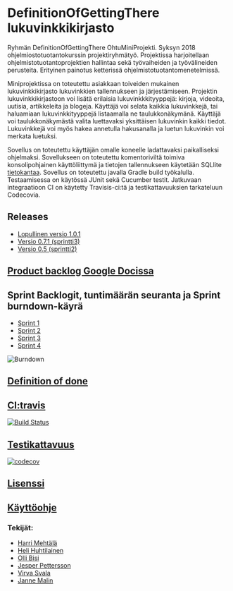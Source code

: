 # DefinitionOfGettingThere lukuvinkkikirjasto

Ryhmän DefinitionOfGettingThere OhtuMiniProjekti. Syksyn 2018 ohjelmiostotuotantokurssin projektiryhmätyö. Projektissa harjoitellaan ohjelmistotuotantoprojektien hallintaa sekä työvaiheiden ja työvälineiden perusteita. Erityinen painotus ketterissä ohjelmistotuotantomenetelmissä.

Miniprojektissa on toteutettu asiakkaan toiveiden mukainen lukuvinkkikirjasto lukuvinkkien tallennukseen ja järjestämiseen. Projektin lukuvinkkikirjastoon voi lisätä erilaisia lukuvinkkkityyppejä: kirjoja, videoita, uutisia, artikkeleita ja blogeja. Käyttäjä voi selata kaikkia lukuvinkkejä, tai haluamiaan lukuvinkkityyppejä listaamalla ne taulukkonäkymänä. Käyttäjä voi taulukkonäkymästä valita luettavaksi yksittäisen lukuvinkin kaikki tiedot. Lukuvinkkejä voi myös hakea annetulla hakusanalla ja luetun lukuvinkin voi merkata luetuksi.
 
Sovellus on toteutettu käyttäjän omalle koneelle ladattavaksi paikalliseksi ohjelmaksi. Sovellukseen on toteutettu komentoriviltä toimiva konsolipohjainen käyttöliittymä ja tietojen tallennukseen käytetään SQLlite [tietokantaa](https://github.com/wood101/DefinitionOfDone-Lukuvinkkikirjasto/blob/dev/Dokumentaatio/Tietokanta.md). Sovellus on toteutettu javalla Gradle build työkalulla. Testaamisessa on käytössä JUnit sekä Cucumber testit. Jatkuvaan integraatioon CI on käytetty Travisis-ci:tä ja testikattavuuksien tarkateluun Codecovia.

## Releases
- [Lopullinen versio 1.0.1](https://github.com/wood101/DefinitionOfDone-Lukuvinkkikirjasto/releases/tag/1.0.1)
- [Versio 0.7.1 (sprintti3)](https://github.com/wood101/DefinitionOfDone-Lukuvinkkikirjasto/releases/tag/sprintti3)
- [Versio 0.5 (sprintti2)](https://github.com/wood101/DefinitionOfDone-Lukuvinkkikirjasto/releases/tag/sprintti2)

## [Product backlog Google Docissa](https://docs.google.com/spreadsheets/d/1O1Wx9K8pMFfu_qx0O7vAwgkPlIZMfkedQ_htNHWB_vM/edit#gid=1)

## Sprint Backlogit, tuntimäärän seuranta ja Sprint burndown-käyrä
- [Sprint 1](https://docs.google.com/spreadsheets/d/1O1Wx9K8pMFfu_qx0O7vAwgkPlIZMfkedQ_htNHWB_vM/edit#gid=0)
- [Sprint 2](https://docs.google.com/spreadsheets/d/1O1Wx9K8pMFfu_qx0O7vAwgkPlIZMfkedQ_htNHWB_vM/edit#gid=8)
- [Sprint 3](https://docs.google.com/spreadsheets/d/1O1Wx9K8pMFfu_qx0O7vAwgkPlIZMfkedQ_htNHWB_vM/edit#gid=9)
- [Sprint 4](https://docs.google.com/spreadsheets/d/1O1Wx9K8pMFfu_qx0O7vAwgkPlIZMfkedQ_htNHWB_vM/edit#gid=10)

![Burndown](https://docs.google.com/spreadsheets/d/e/2PACX-1vTwiW73bz3xJJ_O7aSzIQp0EG4SxYkBAQRtRdOOR62CW1Xr14Pwmu-S_C0F0OWvfpb6QeqwDv1VbTVv/pubchart?oid=16&format=image)

## [Definition of done](https://github.com/wood101/DefinitionOfDone-Lukuvinkkikirjasto/blob/master/Dokumentaatio/DefinitionOfDone.md)

## [CI:travis](https://travis-ci.com/wood101/DefinitionOfDone-Lukuvinkkikirjasto)
[![Build Status](https://travis-ci.com/wood101/DefinitionOfDone-Lukuvinkkikirjasto.svg?branch=master)](https://travis-ci.com/wood101/DefinitionOfDone-Lukuvinkkikirjasto)

## [Testikattavuus](https://codecov.io/gh/wood101/DefinitionOfDone-Lukuvinkkikirjasto) 
[![codecov](https://codecov.io/gh/wood101/DefinitionOfDone-Lukuvinkkikirjasto/branch/master/graph/badge.svg)](https://codecov.io/gh/wood101/DefinitionOfDone-Lukuvinkkikirjasto)

## [Lisenssi](https://github.com/wood101/DefinitionOfDone-Lukuvinkkikirjasto/blob/dev/LICENSE.md)

## [Käyttöohje](https://github.com/wood101/DefinitionOfDone-Lukuvinkkikirjasto/blob/master/Dokumentaatio/kaytto-ohje.md)

### Tekijät:

  - [Harri Mehtälä](https://github.com/hajame)
  - [Heli Huhtilainen](https://github.com/apndx)
  - [Olli Bisi](https://github.com/obisi)
  - [Jesper Pettersson](https://github.com/stadibo)
  - [Virva Svala](https://github.com/vsvala)
  - [Janne Malin](https://github.com/wood101)


